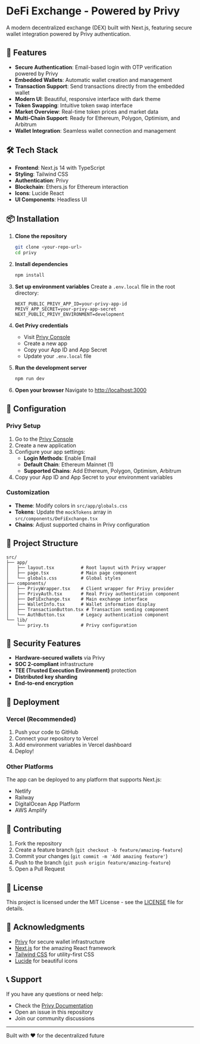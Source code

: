 # DeFi Exchange - Powered by Privy

A modern decentralized exchange (DEX) built with Next.js, featuring secure wallet integration powered by Privy authentication.

## 🚀 Features

- **Secure Authentication**: Email-based login with OTP verification powered by Privy
- **Embedded Wallets**: Automatic wallet creation and management
- **Transaction Support**: Send transactions directly from the embedded wallet
- **Modern UI**: Beautiful, responsive interface with dark theme
- **Token Swapping**: Intuitive token swap interface
- **Market Overview**: Real-time token prices and market data
- **Multi-Chain Support**: Ready for Ethereum, Polygon, Optimism, and Arbitrum
- **Wallet Integration**: Seamless wallet connection and management

## 🛠️ Tech Stack

- **Frontend**: Next.js 14 with TypeScript
- **Styling**: Tailwind CSS
- **Authentication**: Privy
- **Blockchain**: Ethers.js for Ethereum interaction
- **Icons**: Lucide React
- **UI Components**: Headless UI

## 📦 Installation

1. **Clone the repository**
   ```bash
   git clone <your-repo-url>
   cd privy
   ```

2. **Install dependencies**
   ```bash
   npm install
   ```

3. **Set up environment variables**
   Create a `.env.local` file in the root directory:
   ```env
   NEXT_PUBLIC_PRIVY_APP_ID=your-privy-app-id
   PRIVY_APP_SECRET=your-privy-app-secret
   NEXT_PUBLIC_PRIVY_ENVIRONMENT=development
   ```

4. **Get Privy credentials**
   - Visit [Privy Console](https://console.privy.io/)
   - Create a new app
   - Copy your App ID and App Secret
   - Update your `.env.local` file

5. **Run the development server**
   ```bash
   npm run dev
   ```

6. **Open your browser**
   Navigate to [http://localhost:3000](http://localhost:3000)

## 🔧 Configuration

### Privy Setup

1. Go to the [Privy Console](https://console.privy.io/)
2. Create a new application
3. Configure your app settings:
   - **Login Methods**: Enable Email
   - **Default Chain**: Ethereum Mainnet (1)
   - **Supported Chains**: Add Ethereum, Polygon, Optimism, Arbitrum
4. Copy your App ID and App Secret to your environment variables

### Customization

- **Theme**: Modify colors in `src/app/globals.css`
- **Tokens**: Update the `mockTokens` array in `src/components/DeFiExchange.tsx`
- **Chains**: Adjust supported chains in Privy configuration

## 📁 Project Structure

```
src/
├── app/
│   ├── layout.tsx          # Root layout with Privy wrapper
│   ├── page.tsx            # Main page component
│   └── globals.css         # Global styles
├── components/
│   ├── PrivyWrapper.tsx    # Client wrapper for Privy provider
│   ├── PrivyAuth.tsx       # Real Privy authentication component
│   ├── DeFiExchange.tsx    # Main exchange interface
│   ├── WalletInfo.tsx      # Wallet information display
│   ├── TransactionButton.tsx # Transaction sending component
│   └── AuthButton.tsx      # Legacy authentication component
└── lib/
    └── privy.ts            # Privy configuration
```

## 🔐 Security Features

- **Hardware-secured wallets** via Privy
- **SOC 2-compliant** infrastructure
- **TEE (Trusted Execution Environment)** protection
- **Distributed key sharding**
- **End-to-end encryption**

## 🚀 Deployment

### Vercel (Recommended)

1. Push your code to GitHub
2. Connect your repository to Vercel
3. Add environment variables in Vercel dashboard
4. Deploy!

### Other Platforms

The app can be deployed to any platform that supports Next.js:
- Netlify
- Railway
- DigitalOcean App Platform
- AWS Amplify

## 🤝 Contributing

1. Fork the repository
2. Create a feature branch (`git checkout -b feature/amazing-feature`)
3. Commit your changes (`git commit -m 'Add amazing feature'`)
4. Push to the branch (`git push origin feature/amazing-feature`)
5. Open a Pull Request

## 📄 License

This project is licensed under the MIT License - see the [LICENSE](LICENSE) file for details.

## 🙏 Acknowledgments

- [Privy](https://www.privy.io/) for secure wallet infrastructure
- [Next.js](https://nextjs.org/) for the amazing React framework
- [Tailwind CSS](https://tailwindcss.com/) for utility-first CSS
- [Lucide](https://lucide.dev/) for beautiful icons

## 📞 Support

If you have any questions or need help:
- Check the [Privy Documentation](https://docs.privy.io/)
- Open an issue in this repository
- Join our community discussions

---

Built with ❤️ for the decentralized future
